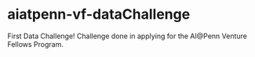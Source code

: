 # aiatpenn-vf-dataChallenge
First Data Challenge! Challenge done in applying for the AI@Penn Venture Fellows Program.
